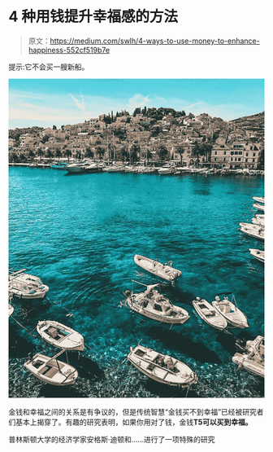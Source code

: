 # 4 种用钱提升幸福感的方法

> 原文：<https://medium.com/swlh/4-ways-to-use-money-to-enhance-happiness-552cf519b7e>

提示:它不会买一艘新船。

![](img/e12f75827b476f05476ad0e4269ca5a9.png)

金钱和幸福之间的关系是有争议的，但是传统智慧“金钱买不到幸福”已经被研究者们基本上揭穿了。有趣的研究表明，如果你用对了钱，金钱**T5可以买到幸福。**

普林斯顿大学的经济学家安格斯·迪顿和……进行了一项特殊的研究